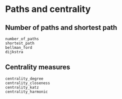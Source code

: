 # Paths and centrality

## Number of paths and shortest path

```@docs
number_of_paths
shortest_path
bellman_ford
dijkstra
```

## Centrality measures

```@docs
centrality_degree
centrality_closeness
centrality_katz
centrality_harmonic
```
